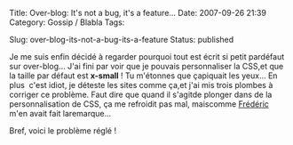Title: Over-blog: It's not a bug, it's a feature...
Date: 2007-09-26 21:39
Category: Gossip / Blabla
Tags: <?xml version="1.0" encoding="utf-8"?>

Slug: over-blog-its-not-a-bug-its-a-feature
Status: published

Je me suis enfin décidé à regarder pourquoi tout est écrit si petit pardéfaut sur over-blog... J'ai fini par voir que je pouvais personnaliser la CSS,et que la taille par défaut est **x-small** ! Tu m'étonnes que çapiquait les yeux... En plus  c'est idiot, je déteste les sites comme ça,et j'ai mis trois plombes à corriger ce problème. Faut dire que quand il s'agitde plonger dans de la personnalisation de CSS, ça me refroidit pas mal, maiscomme [Frédéric](\%22http://www.0d.be/\%22) m'en avait fait laremarque...  
  
Bref, voici le problème réglé !
